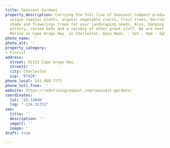 ```yaml
---
title: Seacoast Gardens
property_description: Carrying the full line of Seacoast Compost products. Along with
  unique coastal plants, organic vegetable starts, fruit trees, berries, perennials,
  shade and flowerings trees for your landscaping needs. Also, hanging baskets, premium
  pottery, raised beds and a variety of other great stuff. We are next door to Englund
  Marine on Cape Arago Hwy. in Charleston. Open Weds. - Sat., 9am - 5pm.
photo_name: ''
photo_alt: ''
property_category:
- Florist
address:
  street: 91152 Cape Arago Hwy.
  street2: ''
  city: Charleston
  zip: '97420'
phone_local: 541-888-7777
phone_toll_free: ''
website: https://redefiningcompost.com/seacoast-gardens/
coordinates:
  lat: '43.33848'
  lng: "-124.31753"
seo:
  title: ''
  description: ''
  imgalt: ''
  image: ''
draft: true

---
```

